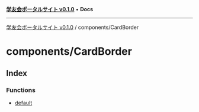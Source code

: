 [**学友会ポータルサイト v0.1.0**](../../README.md) • **Docs**

***

[学友会ポータルサイト v0.1.0](../../modules.md) / components/CardBorder

# components/CardBorder

## Index

### Functions

- [default](functions/default.md)
